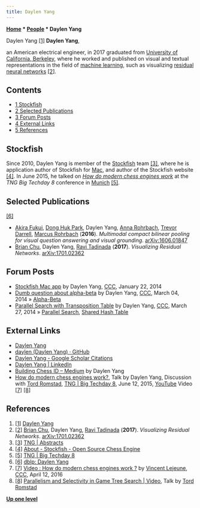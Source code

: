```yaml
---
title: Daylen Yang
---
```

**[Home](Home "Home") * [People](People "People") * Daylen Yang**

[](https://daylen.com/) Daylen Yang <a id="cite-note-1" href="#cite-ref-1">[1]</a>
**Daylen Yang**,

an American electrical engineer, in 2017 graduated from [University of California, Berkeley](University_of_California,_Berkeley "University of California, Berkeley"), where he worked and published on visual and textual representations in the field of [machine learning](Learning "Learning"), such as visualizing [residual neural networks](Neural_Networks#Residual "Neural Networks") <a id="cite-note-2" href="#cite-ref-2">[2]</a>.

## Contents

- [1 Stockfish](#stockfish)
- [2 Selected Publications](#selected-publications)
- [3 Forum Posts](#forum-posts)
- [4 External Links](#external-links)
- [5 References](#references)

## Stockfish

Since 2010, Daylen Yang is member of the [Stockfish](Stockfish "Stockfish") team <a id="cite-note-3" href="#cite-ref-3">[3]</a>, where he is application author of Stockfish for [Mac](Macintosh "Macintosh"), and author of the Stockfish website <a id="cite-note-4" href="#cite-ref-4">[4]</a>.
In June 2015, he talked on *[How do modern chess engines work](#video)* at the *TNG Big Techday 8* conference in [Munich](https://en.wikipedia.org/wiki/Munich) <a id="cite-note-5" href="#cite-ref-5">[5]</a>.

## Selected Publications

<a id="cite-note-6" href="#cite-ref-6">[6]</a>

- [Akira Fukui](https://github.com/akirafukui), [Dong Huk Park](https://dblp.org/pers/hd/p/Park:Dong_Huk), Daylen Yang, [Anna Rohrbach](https://www.mpi-inf.mpg.de/departments/computer-vision-and-multimodal-computing/people/alumni-and-former-members/anna-rohrbach/), [Trevor Darrell](https://people.eecs.berkeley.edu/~trevor/), [Marcus Rohrbach](http://rohrbach.vision/) (**2016**). *Multimodal compact bilinear pooling for visual question answering and visual grounding*. [arXiv:1606.01847](https://arxiv.org/abs/1606.01847)
- [Brian Chu](https://dblp.org/pers/hd/c/Chu:Brian), Daylen Yang, [Ravi Tadinada](https://dblp.org/pers/hd/t/Tadinada:Ravi) (**2017**). *Visualizing Residual Networks*. [arXiv:1701.02362](https://arxiv.org/abs/1701.02362)

## Forum Posts

- [Stockfish Mac app](http://www.talkchess.com/forum/viewtopic.php?t=50992) by Daylen Yang, [CCC](CCC "CCC"), January 22, 2014
- [Dumb question about alpha-beta](http://www.talkchess.com/forum/viewtopic.php?t=51491) by Daylen Yang, [CCC](CCC "CCC"), March 04, 2014 » [Alpha-Beta](Alpha-Beta "Alpha-Beta")
- [Parallel Search with Transposition Table](http://www.talkchess.com/forum/viewtopic.php?t=51755) by Daylen Yang, [CCC](CCC "CCC"), March 27, 2014 » [Parallel Search](Parallel_Search "Parallel Search"), [Shared Hash Table](Shared_Hash_Table "Shared Hash Table")

## External Links

- [Daylen Yang](https://daylen.com/)
- [daylen (Daylen Yang) · GitHub](https://github.com/daylen)
- [Daylen Yang - Google Scholar Citations](https://scholar.google.com/citations?user=DzI-iPQAAAAJ&hl=en)
- [Daylen Yang | LinkedIn](https://www.linkedin.com/in/daylenyang/)
- [Building Chess ID – Medium](https://medium.com/@daylenyang/building-chess-id-99afa57326cd) by Daylen Yang
- [How do modern chess engines work?](http://www.tngtech.com/tng-ueber-uns/bigtechday/big-techday-8/abstracts.html#c9802), Talk by Daylen Yang, Discussion with [Tord Romstad](Tord_Romstad "Tord Romstad"), [TNG | Big Techday 8](http://www.tngtech.com/tng-ueber-uns/bigtechday/big-techday-8.html), June 12, 2015, [YouTube](https://en.wikipedia.org/wiki/YouTube) Video <a id="cite-note-7" href="#cite-ref-7">[7]</a> <a id="cite-note-8" href="#cite-ref-8">[8]</a>

## References

1. <a id="cite-ref-1" href="#cite-note-1">[1]</a> [Daylen Yang](https://daylen.com/)
1. <a id="cite-ref-2" href="#cite-note-2">[2]</a> [Brian Chu](https://dblp.org/pers/hd/c/Chu:Brian), Daylen Yang, [Ravi Tadinada](https://dblp.org/pers/hd/t/Tadinada:Ravi) (**2017**). *Visualizing Residual Networks*. [arXiv:1701.02362](https://arxiv.org/abs/1701.02362)
1. <a id="cite-ref-3" href="#cite-note-3">[3]</a> [TNG | Abstracts](http://www.tngtech.com/tng-ueber-uns/bigtechday/big-techday-8/abstracts.html)
1. <a id="cite-ref-4" href="#cite-note-4">[4]</a> [About - Stockfish - Open Source Chess Engine](https://stockfishchess.org/about/)
1. <a id="cite-ref-5" href="#cite-note-5">[5]</a> [TNG | Big Techday 8](https://www.tngtech.com/en/tng-about-us/bigtechday/big-techday-8.html)
1. <a id="cite-ref-6" href="#cite-note-6">[6]</a> [dblp: Daylen Yang](https://dblp.org/pers/hd/y/Yang:Daylen)
1. <a id="cite-ref-7" href="#cite-note-7">[7]</a> [Video : How do modern chess engines work ?](http://www.talkchess.com/forum/viewtopic.php?t=59836) by [Vincent Lejeune](index.php?title=Vincent_Lejeune&action=edit&redlink=1 "Vincent Lejeune (page does not exist)"), [CCC](CCC "CCC"), April 12, 2016
1. <a id="cite-ref-8" href="#cite-note-8">[8]</a> [Parallelism and Selectivity in Game Tree Search | Video](Tord_Romstad#Video "Tord Romstad"), Talk by [Tord Romstad](Tord_Romstad "Tord Romstad")

**[Up one level](People "People")**

